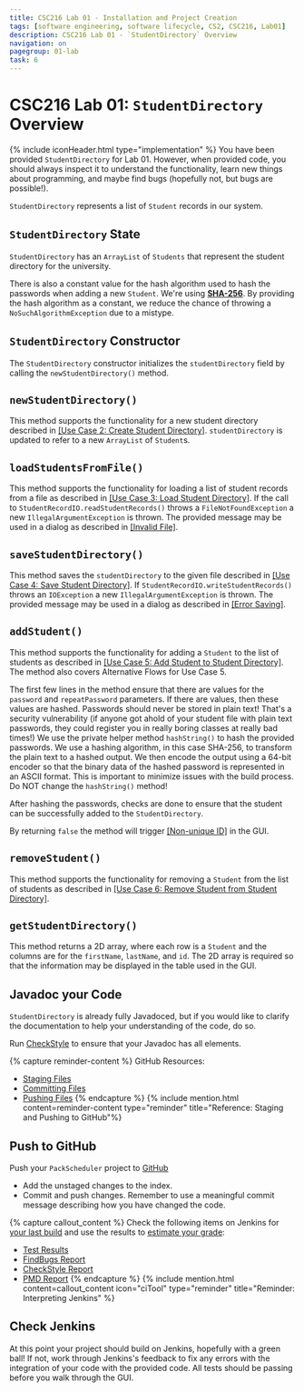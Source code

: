 ```yaml
---
title: CSC216 Lab 01 - Installation and Project Creation
tags: [software engineering, software lifecycle, CS2, CSC216, Lab01]
description: CSC216 Lab 01 - `StudentDirectory` Overview
navigation: on
pagegroup: 01-lab
task: 6
---
```


# CSC216 Lab 01: `StudentDirectory` Overview
{% include iconHeader.html type="implementation" %}
You have been provided `StudentDirectory` for Lab 01.  However, when provided code, you should always inspect it to understand the functionality, learn new things about programming, and maybe find bugs (hopefully not, but bugs are possible!).

`StudentDirectory` represents a list of `Student` records in our system.


## `StudentDirectory` State
`StudentDirectory` has an `ArrayList` of `Students` that represent the student directory for the university.  

There is also a constant value for the hash algorithm used to hash the passwords when adding a new `Student`.  We're using [**SHA-256**](https://en.wikipedia.org/wiki/SHA-2).  By providing the hash algorithm as a constant, we reduce the chance of throwing a `NoSuchAlgorithmException` due to a mistype.


## `StudentDirectory` Constructor
The `StudentDirectory` constructor initializes the `studentDirectory` field by calling the `newStudentDirectory()` method. 


## `newStudentDirectory()`
This method supports the functionality for a new student directory described in [[Use Case 2: Create Student Directory]](01-lab-requirements#uc2).  `studentDirectory` is updated to refer to a new `ArrayList` of `Student`s.


## `loadStudentsFromFile()`
This method supports the functionality for loading a list of student records from a file as described in [[Use Case 3: Load Student Directory]](01-lab-requirements#uc3). If the call to `StudentRecordIO.readStudentRecords()` throws a `FileNotFoundException` a new `IllegalArgumentException` is thrown.  The provided message may be used in a dialog as described in [[Invalid File]](01-lab-requirements#uc3-invalid-file).

## `saveStudentDirectory()`
This method saves the `studentDirectory` to the given file described in [[Use Case 4: Save Student Directory]](01-lab-requirements#uc4).  If `StudentRecordIO.writeStudentRecords()` throws an `IOException` a new `IllegalArgumentException` is thrown.  The provided message may be used in a dialog as described in [[Error Saving]](01-lab-requirements#uc5-error-saving).


## `addStudent()`
This method supports the functionality for adding a `Student` to the list of students as described in [[Use Case 5: Add Student to Student Directory]](01-lab-requirements#uc5).  The method also covers Alternative Flows for Use Case 5.  

The first few lines in the method ensure that there are values for the `password` and `repeatPassword` parameters.  If there are values, then these values are hashed.  Passwords should never be stored in plain text!  That's a security vulnerability (if anyone got ahold of your student file with plain text passwords, they could register you in really boring classes at really bad times!)  We use the private helper method `hashString()` to hash the provided passwords. We use a hashing algorithm, in this case SHA-256, to transform the plain text to a hashed output.  We then encode the output using a 64-bit encoder so that the binary data of the hashed password is represented in an ASCII format.  This is important to minimize issues with the build process.  Do NOT change the `hashString()` method!

After hashing the passwords, checks are done to ensure that the student can be successfully added to the `StudentDirectory`.

By returning `false` the method will trigger [[Non-unique ID]](01-lab-requirements#uc5-non-unique-id) in the GUI.


## `removeStudent()`
This method supports the functionality for removing a `Student` from the list of students as described in [[Use Case 6: Remove Student from Student Directory]](01-lab-requirements#uc6).


## `getStudentDirectory()`
This method returns a 2D array, where each row is a `Student` and the columns are for the `firstName`, `lastName`, and `id`.  The 2D array is required so that the information may be displayed in the table used in the GUI.





## Javadoc your Code
`StudentDirectory` is already fully Javadoced, but if you would like to clarify the documentation to help your understanding of the code, do so.

Run [CheckStyle](https://pages.github.ncsu.edu/engr-csc216/guided-projects/gp1/gp1-static-analysis#checkstyle) to ensure that your Javadoc has all elements.

{% capture reminder-content %} 
GitHub Resources:

  * [Staging Files](https://pages.github.ncsu.edu/engr-csc-software-development/practices-tools/git/git-staging)
  * [Committing Files](https://pages.github.ncsu.edu/engr-csc-software-development/practices-tools/git/git-commit)
  * [Pushing Files](https://pages.github.ncsu.edu/engr-csc-software-development/practices-tools/git/git-push)
{% endcapture %} {% include mention.html content=reminder-content type="reminder" title="Reference: Staging and Pushing to GitHub"%}
## Push to GitHub
Push your `PackScheduler` project to [GitHub](https://github.ncsu.edu)

  * Add the unstaged changes to the index.
  * Commit and push changes.  Remember to use a meaningful commit message describing how you have changed the code.  


{% capture callout_content %}
Check the following items on Jenkins for [your last build](https://pages.github.ncsu.edu/engr-csc-software-development/practices-tools/jenkins/#build-summary-page) and use the results to [estimate your grade](https://pages.github.ncsu.edu/engr-csc-software-development/practices-tools/jenkins/#grade-estimation-example):

  * [Test Results](https://pages.github.ncsu.edu/engr-csc-software-development/practices-tools/jenkins/#test-results)
  * [FindBugs Report](https://pages.github.ncsu.edu/engr-csc-software-development/practices-tools/jenkins/#findbugs-report)
  * [CheckStyle Report](https://pages.github.ncsu.edu/engr-csc-software-development/practices-tools/jenkins/#checkstyle-report)
  * [PMD Report](https://pages.github.ncsu.edu/engr-csc-software-development/practices-tools/jenkins/#pmd-report)
{% endcapture %}
{% include mention.html content=callout_content icon="ciTool" type="reminder" title="Reminder: Interpreting Jenkins" %}
## Check Jenkins
At this point your project should build on Jenkins, hopefully with a green ball!  If not, work through Jenkins's feedback to fix any errors with the integration of your code with the provided code.  All tests should be passing before you walk through the GUI.




